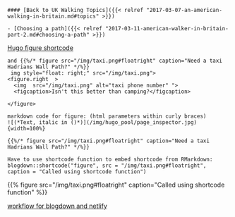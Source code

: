     #### [Back to UK Walking Topics]({{< relref "2017-03-07-an-american-walking-in-britain.md#topics" >}})

    - [Choosing a path]({{< relref "2017-03-11-american-walker-in-britain-part-2.md#choosing-a-path" >}})


[Hugo figure shortcode](https://gohugo.io/content-management/shortcodes/#figure)

    and {{%/* figure src="/img/taxi.png#floatright" caption="Need a taxi Hadrians Wall Path?" */%}}
     img style="float: right;" src="/img/taxi.png"> 
    <figure.right  > 
      <img  src="/img/taxi.png" alt="taxi phone number" ">
      <figcaption>Isn't this better than camping?</figcaption>
       
    </figure>

    markdown code for figure: (html parameters within curly braces)
    ![(*Text, italic in ()*)](/img/hugo_pool/page_inspector.jpg){width=100%}

    {{%/* figure src="/img/taxi.png#floatright" caption="Need a taxi Hadrians Wall Path?" */%}}

    Have to use shortcode function to embed shortcode from RMarkdown:
    blogdown::shortcode("figure", src = "/img/taxi.png#floatright", caption = "Called using shortcode function")

{{% figure src="/img/taxi.png#floatright" caption="Called using shortcode function" %}}

[workflow for blogdown and netlify](https://www.garrickadenbuie.com/blog/blogdown-netlify-new-post-workflow/)  